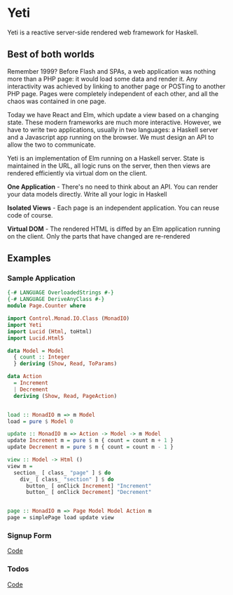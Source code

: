 # Yeti

Yeti is a reactive server-side rendered web framework for Haskell. 

## Best of both worlds

Remember 1999? Before Flash and SPAs, a web application was nothing more than a PHP page: it would load some data and render it. Any interactivity was achieved by linking to another page or POSTing to another PHP page. Pages were completely independent of each other, and all the chaos was contained in one page.

Today we have React and Elm, which update a view based on a changing state. These modern frameworks are much more interactive. However, we have to write two applications, usually in two languages: a Haskell server and a Javascript app running on the browser. We must design an API to allow the two to communicate.

Yeti is an implementation of Elm running on a Haskell server. State is maintained in the URL, all logic runs on the server, then then views are rendered efficiently via virtual dom on the client.

**One Application** - There's no need to think about an API. You can render your data models directly. Write all your logic in Haskell

**Isolated Views** - Each page is an independent application. You can reuse code of course.

**Virtual DOM** - The rendered HTML is diffed by an Elm application running on the client. Only the parts that have changed are re-rendered

## Examples

### Sample Application

```haskell
{-# LANGUAGE OverloadedStrings #-}
{-# LANGUAGE DeriveAnyClass #-}
module Page.Counter where

import Control.Monad.IO.Class (MonadIO)
import Yeti
import Lucid (Html, toHtml)
import Lucid.Html5

data Model = Model
  { count :: Integer
  } deriving (Show, Read, ToParams)

data Action
  = Increment
  | Decrement
  deriving (Show, Read, PageAction)


load :: MonadIO m => m Model
load = pure $ Model 0

update :: MonadIO m => Action -> Model -> m Model
update Increment m = pure $ m { count = count m + 1 }
update Decrement m = pure $ m { count = count m - 1 }

view :: Model -> Html ()
view m =
  section_ [ class_ "page" ] $ do
    div_ [ class_ "section" ] $ do
      button_ [ onClick Increment] "Increment"
      button_ [ onClick Decrement] "Decrement"


page :: MonadIO m => Page Model Model Action m
page = simplePage load update view
```

### Signup Form

[Code](https://github.com/seanhess/yeti/blob/main/example/Page/Signup.hs)

### Todos

[Code](https://github.com/seanhess/yeti/blob/main/example/Page/Todo.hs)







